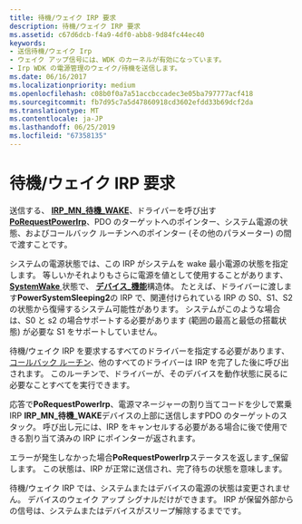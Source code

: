 ```yaml
---
title: 待機/ウェイク IRP 要求
description: 待機/ウェイク IRP 要求
ms.assetid: c67d6dcb-f4a9-4df0-abb8-9d84fc44ec40
keywords:
- 送信待機/ウェイク Irp
- ウェイク アップ信号には、WDK のカーネルが有効になっています。
- Irp WDK の電源管理のウェイク/待機を送信します。
ms.date: 06/16/2017
ms.localizationpriority: medium
ms.openlocfilehash: c08b0f0a7a51accbccadec3e05ba797777acf418
ms.sourcegitcommit: fb7d95c7a5d47860918cd3602efdd33b69dcf2da
ms.translationtype: MT
ms.contentlocale: ja-JP
ms.lasthandoff: 06/25/2019
ms.locfileid: "67358135"
---
```

# <a name="waitwake-irp-requests"></a>待機/ウェイク IRP 要求





送信する、 [ **IRP\_MN\_待機\_WAKE**](https://docs.microsoft.com/windows-hardware/drivers/kernel/irp-mn-wait-wake)、ドライバーを呼び出す[ **PoRequestPowerIrp**](https://docs.microsoft.com/windows-hardware/drivers/ddi/content/wdm/nf-wdm-porequestpowerirp)、PDO のターゲットへのポインター、システム電源の状態、およびコールバック ルーチンへのポインター (その他のパラメーター) の間で渡すことです。

システムの電源状態では、この IRP がシステムを wake 最小電源の状態を指定します。 等しいかそれよりもさらに電源を値として使用することがあります、 [ **SystemWake** ](systemwake.md)状態で、 [**デバイス\_機能**](https://docs.microsoft.com/windows-hardware/drivers/ddi/content/wdm/ns-wdm-_device_capabilities)構造体。 たとえば、ドライバーに渡します**PowerSystemSleeping2**の IRP で、関連付けられている IRP の S0、S1、S2 の状態から復帰するシステム可能性があります。 システムがこのような場合は、S0 と s2 の場合サポートする必要があります (範囲の最高と最低の搭載状態) が必要な S1 をサポートしていません。

待機/ウェイク IRP を要求するすべてのドライバーを指定する必要があります、[コールバック ルーチン](wait-wake-callback-routines.md)、他のすべてのドライバーは IRP を完了した後に呼び出されます。 このルーチンで、ドライバーが、そのデバイスを動作状態に戻るに必要なことすべてを実行できます。

応答で**PoRequestPowerIrp**、電源マネージャーの割り当てコードを少しで累乗 IRP **IRP\_MN\_待機\_WAKE**デバイスの上部に送信しますPDO のターゲットのスタック。 呼び出し元には、IRP をキャンセルする必要がある場合に後で使用できる割り当て済みの IRP にポインターが返されます。

エラーが発生しなかった場合**PoRequestPowerIrp**ステータスを返します\_保留します。 この状態は、IRP が正常に送信され、完了待ちの状態を意味します。

待機/ウェイク IRP では、システムまたはデバイスの電源の状態は変更されません。 デバイスのウェイク アップ シグナルだけができます。 IRP が保留外部からの信号は、システムまたはデバイスがスリープ解除するまでです。

 

 




